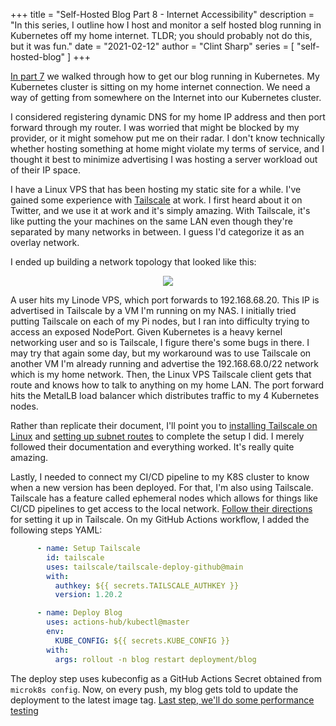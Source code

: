+++
title = "Self-Hosted Blog Part 8 - Internet Accessibility"
description = "In this series, I outline how I host and monitor a self hosted blog running in Kubernetes off my home internet. TLDR; you should probably not do this, but it was fun."
date = "2021-02-12"
author = "Clint Sharp"
series = [ "self-hosted-blog" ]
+++

[In part 7](../6) we walked through how to get our blog running in Kubernetes. My Kubernetes cluster is sitting on my home internet connection. We need a way of getting from somewhere on the Internet into our Kubernetes cluster. 

I considered registering dynamic DNS for my home IP address and then port forward through my router. I was worried that might be blocked by my provider, or it might somehow put me on their radar. I don't know technically whether hosting something at home might violate my terms of service, and I thought it best to minimize advertising I was hosting a server workload out of their IP space. 

I have a Linux VPS that has been hosting my static site for a while. I've gained some experience with [Tailscale](https://tailscale.com/) at work. I first heard about it on Twitter, and we use it at work and it's simply amazing. With Tailscale, it's like putting the your machines on the same LAN even though they're separated by many networks in between. I guess I'd categorize it as an overlay network. 

I ended up building a network topology that looked like this:

<p align="center"><img src="../images/BlogTopo.drawio.png" /></p>

A user hits my Linode VPS, which port forwards to 192.168.68.20. This IP is advertised in Tailscale by a VM I'm running on my NAS. I initially tried putting Tailscale on each of my Pi nodes, but I ran into difficulty trying to access an exposed NodePort. Given Kubernetes is a heavy kernel networking user and so is Tailscale, I figure there's some bugs in there. I may try that again some day, but my workaround was to use Tailscale on another VM I'm already running and advertise the 192.168.68.0/22 network which is my home network. Then, the Linux VPS Tailscale client gets that route and knows how to talk to anything on my home LAN. The port forward hits the MetalLB load balancer which distributes traffic to my 4 Kubernetes nodes.

Rather than replicate their document, I'll point you to [installing Tailscale on Linux](https://tailscale.com/kb/1031/install-linux/) and [setting up subnet routes](https://tailscale.com/kb/1019/subnets/) to complete the setup I did. I merely followed their documentation and everything worked. It's really quite amazing.

Lastly, I needed to connect my CI/CD pipeline to my K8S cluster to know when a new version has been deployed. For that, I'm also using Tailscale. Tailscale has a feature called ephemeral nodes which allows for things like CI/CD pipelines to get access to the local network. [Follow their directions](https://tailscale.com/kb/1111/ephemeral-nodes/) for setting it up in Tailscale. On my GitHub Actions workflow, I added the following steps YAML:

```yaml
      - name: Setup Tailscale
        id: tailscale
        uses: tailscale/tailscale-deploy-github@main
        with:
          authkey: ${{ secrets.TAILSCALE_AUTHKEY }}
          version: 1.20.2

      - name: Deploy Blog
        uses: actions-hub/kubectl@master
        env:
          KUBE_CONFIG: ${{ secrets.KUBE_CONFIG }}
        with:
          args: rollout -n blog restart deployment/blog
```

The deploy step uses kubeconfig as a GitHub Actions Secret obtained from `microk8s config`. Now, on every push, my blog gets told to update the deployment to the latest image tag. [Last step, we'll do some performance testing](../8)

